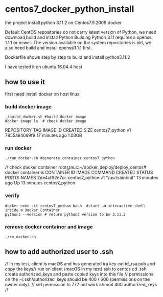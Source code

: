 # centos7_docker_python_install

the project install python 3.11.2 on Centos7.9.2009 docker

Default CentOS repositories do not carry latest version of Python, we need download,build and install Python
Building Python 3.11 requires a openssl 1.1.1 or newer. The version available on the system repositories is old, we also need build and install openssl1.1.1 first.

Dockerfile shows step by step to build and install python3.11.2

I have tested it on ubuntu 16.04.4 host

## how to use it
first need install docker on host linux
### build docker image
```
./build_docker.sh #build docker image
docker image ls  # check docker image
```
REPOSITORY              TAG                 IMAGE ID            CREATED             SIZE
centos7_python          v1                  7855a94069f9        17 minutes ago      1.03GB

### run docker
```
./run_docker.sh #generate container centos7_python

```
// check docker container
root@nuc:~/docker_deploy/deploy_centos# docker container ls
CONTAINER ID        IMAGE               COMMAND             CREATED             STATUS              PORTS               NAMES
2de4cf92e7cc        centos7_python:v1   "/usr/sbin/init"    13 minutes ago      Up 13 minutes                           centos7_python

### verify
```
docker exec -it centos7_python bash  #start an interactive shell inside a Docker Container
python3 --version # return python3 version to be 3.11.2
```
### remove docker container and image
```
./rm_docker.sh
```
## how to add authorized user to .ssh
// in my test, client is macOS and has generated ira key
cat id_rsa.pub and copy the keys// run on client (macOS in my test)
ssh to centos
cd .ssh
create authorized_keys and paste copied keys into this file
// permissions on the ~/.ssh/authorized_keys should be 400 / 600 (permissions on the owner only).
// set permission to 777 not work
chmod 400 authorized_keys // 

